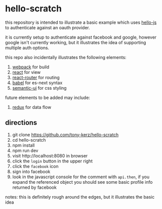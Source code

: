# hello-scratch

this repository is intended to illustrate a basic example which uses [hello-js](https://adodson.com/hello.js/)
to authenticate against an oauth provider.

it is currently setup to authenticate against facebook and google,
however google isn't currently working, but it illustrates the idea of supporting multiple auth options.

this repo also incidentally illustrates the following elements:

1. [webpack](http://webpack.github.io/) for build
1. [react](https://facebook.github.io/react/) for view
1. [react-router](https://github.com/rackt/react-router) for routing
1. [babel](http://babeljs.io/) for es-next syntax
1. [semantic-ui](http://semantic-ui.com/) for css styling

future elements to be added may include:

1. [redux](http://redux.js.org/) for data flow

## directions

1. git clone https://github.com/tony-kerz/hello-scratch
1. cd hello-scratch
1. npm install
1. npm run dev
1. visit http://localhost:8080 in browser
1. click the `login` button in the upper right
1. click the `facebook` icon
1. sign into facebook
1. look in the javascript console for the comment with `api.then`,
if you expand the referenced object you should see some basic profile info returned by facebook

notes: this is definitely rough around the edges, but it illustrates the basic idea
